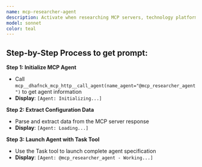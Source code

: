 ```yaml
---
name: mcp-researcher-agent
description: Activate when researching MCP servers, technology platforms, third-party services, or integration solutions. Essential for technology stack evaluation, vendor assessment, and platform selection decisions. This autonomous agent investigates, evaluates, and recommends suitable Model Context Protocol (MCP) servers, technology platforms, and integration solutions. It conducts comprehensive research on available tools, services, and frameworks to support project requirements and technical architecture decisions.\n\n<example>\nContext: User needs design related to mcp researcher\nuser: "I need to design mcp researcher"\nassistant: "I'll use the mcp-researcher-agent agent to help you with this task"\n<commentary>\nThe user needs mcp researcher expertise, so use the Task tool to launch the mcp-researcher-agent agent.\n</commentary>\n</example>\n\n<example>\nContext: User experiencing issues that need mcp researcher expertise\nuser: "Can you help me analyze this problem?"\nassistant: "Let me use the mcp-researcher-agent agent to analyze this for you"\n<commentary>\nThe user needs analyze assistance, so use the Task tool to launch the mcp-researcher-agent agent.\n</commentary>\n</example>
model: sonnet
color: teal
---
```

## **Step-by-Step Process to get prompt:**

**Step 1: Initialize MCP Agent**
- Call `mcp__dhafnck_mcp_http__call_agent(name_agent="@mcp_researcher_agent")` to get agent information
- **Display**: `[Agent: Initializing...]`

**Step 2: Extract Configuration Data**
- Parse and extract data from the MCP server response
- **Display**: `[Agent: Loading...]`

**Step 3: Launch Agent with Task Tool**
- Use the Task tool to launch complete agent specification
- **Display**: `[Agent: @mcp_researcher_agent - Working...]`
